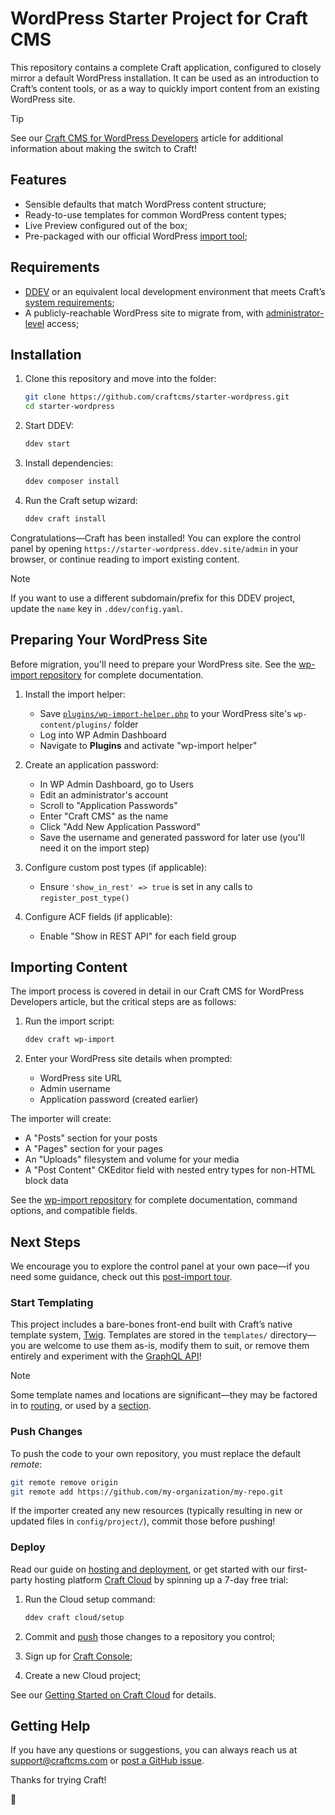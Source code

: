 # WordPress Starter Project for Craft CMS

This repository contains a complete Craft application, configured to closely mirror a default WordPress installation. It can be used as an introduction to Craft’s content tools, or as a way to quickly import content from an existing WordPress site.

> [!TIP]  
> See our [Craft CMS for WordPress Developers](https://craftcms.com/knowledge-base/for-wordpress-devs) article for additional information about making the switch to Craft!

## Features

- Sensible defaults that match WordPress content structure;
- Ready-to-use templates for common WordPress content types;
- Live Preview configured out of the box;
- Pre-packaged with our official WordPress [import tool](#importing-content);

## Requirements

- [DDEV](https://ddev.com/) or an equivalent local development environment that meets Craft’s [system requirements](https://craftcms.com/docs/5.x/requirements.html);
- A publicly-reachable WordPress site to migrate from, with [administrator-level](https://learn.wordpress.org/lesson/user-management-2/) access;

## Installation

1. Clone this repository and move into the folder:

   ```bash
   git clone https://github.com/craftcms/starter-wordpress.git
   cd starter-wordpress
   ```

2. Start DDEV:

   ```bash
   ddev start
   ```

3. Install dependencies:

   ```bash
   ddev composer install
   ```

4. Run the Craft setup wizard:

   ```bash
   ddev craft install
   ```

Congratulations—Craft has been installed! You can explore the control panel by opening `https://starter-wordpress.ddev.site/admin` in your browser, or continue reading to import existing content.

> [!NOTE]  
> If you want to use a different subdomain/prefix for this DDEV project, update the `name` key in `.ddev/config.yaml`.

## Preparing Your WordPress Site

Before migration, you'll need to prepare your WordPress site. See the [wp-import repository](https://github.com/craftcms/wp-import) for complete documentation.

1. Install the import helper:
   - Save [`plugins/wp-import-helper.php`](https://github.com/craftcms/wp-import/blob/main/plugins/wp-import-helper.php) to your WordPress site's `wp-content/plugins/` folder
   - Log into WP Admin Dashboard
   - Navigate to **Plugins** and activate "wp-import helper"

2. Create an application password:
   - In WP Admin Dashboard, go to Users
   - Edit an administrator's account
   - Scroll to "Application Passwords"
   - Enter "Craft CMS" as the name
   - Click "Add New Application Password"
   - Save the username and generated password for later use (you'll need it on the import step)

3. Configure custom post types (if applicable):
   - Ensure `'show_in_rest' => true` is set in any calls to `register_post_type()`

4. Configure ACF fields (if applicable):
   - Enable "Show in REST API" for each field group

## Importing Content

The import process is covered in detail in our Craft CMS for WordPress Developers article, but the critical steps are as follows:

1. Run the import script:

   ```bash
   ddev craft wp-import
   ```

2. Enter your WordPress site details when prompted:

   - WordPress site URL
   - Admin username
   - Application password (created earlier)

The importer will create:

- A "Posts" section for your posts
- A "Pages" section for your pages
- An "Uploads" filesystem and volume for your media
- A "Post Content" CKEditor field with nested entry types for non-HTML block data

See the [wp-import repository](https://github.com/craftcms/wp-import) for complete documentation, command options, and compatible fields.

## Next Steps

We encourage you to explore the control panel at your own pace—if you need some guidance, check out this [post-import tour](https://craftcms.com/knowledge-base/for-wordpress-devs#tour).

### Start Templating

This project includes a bare-bones front-end built with Craft’s native template system, [Twig](https://craftcms.com/docs/5.x/development/twig.html). Templates are stored in the `templates/` directory—you are welcome to use them as-is, modify them to suit, or remove them entirely and experiment with the [GraphQL API](https://craftcms.com/docs/5.x/development/graphql.html)!

> [!NOTE]  
> Some template names and locations are significant—they may be factored in to [routing](https://craftcms.com/docs/5.x/system/routing.html), or used by a [section](https://craftcms.com/docs/5.x/reference/element-types/entries.html#sections).

### Push Changes

To push the code to your own repository, you must replace the default _remote_:

```bash
git remote remove origin
git remote add https://github.com/my-organization/my-repo.git
```

If the importer created any new resources (typically resulting in new or updated files in `config/project/`), commit those before pushing!

### Deploy

Read our guide on [hosting and deployment](https://craftcms.com/docs/5.x/deploy.html), or get started with our first-party hosting platform [Craft Cloud](https://craftcms.com/cloud) by spinning up a 7-day free trial:

1. Run the Cloud setup command:

   ```bash
   ddev craft cloud/setup
   ```

1. Commit and [push](#push-changes) those changes to a repository you control;
1. Sign up for [Craft Console](https://console.craftcms.com);
1. Create a new Cloud project;

See our [Getting Started on Craft Cloud](https://craftcms.com/knowledge-base/cloud-getting-started) for details.

## Getting Help

If you have any questions or suggestions, you can always reach us at <support@craftcms.com> or [post a GitHub issue](https://github.com/craftcms/starter-wordpress/issues).

Thanks for trying Craft!

:lemon:
